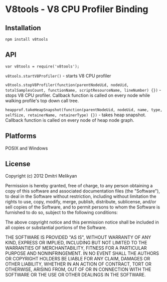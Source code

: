 V8tools - V8 CPU Profiler Binding
===


## Installation

    npm install v8tools


## API

`var v8tools = require('v8tools');`

`v8tools.startV8Profiler()` - starts V8 CPU profiler

`v8tools.stopV8Profiler(function(parentNodeUid, nodeUid, totalSamplesCount, functionName, scriptResourceName, lineNumber) {})` - stops V8 CPU profiler. Callback function is called on every node while walking profile's top down call tree.

`heapprof.takeHeapSnapshot(function(parentNodeUid, nodeUid, name, type, selfSize, retainerName, retainerType) {})` - takes heap snapshot. Callback function is called on every node of heap node graph.



## Platforms

POSIX and Windows


## License

Copyright (c) 2012 Dmitri Melikyan

Permission is hereby granted, free of charge, to any person obtaining a copy of this software and associated documentation files (the "Software"), to deal in the Software without restriction, including without limitation the rights to use, copy, modify, merge, publish, distribute, sublicense, and/or sell copies of the Software, and to permit persons to whom the Software is furnished to do so, subject to the following conditions:

The above copyright notice and this permission notice shall be included in all copies or substantial portions of the Software.

THE SOFTWARE IS PROVIDED "AS IS", WITHOUT WARRANTY OF ANY KIND, EXPRESS OR IMPLIED, INCLUDING BUT NOT LIMITED TO THE WARRANTIES OF MERCHANTABILITY, FITNESS FOR A PARTICULAR PURPOSE AND NONINFRINGEMENT. IN NO EVENT SHALL THE AUTHORS OR COPYRIGHT HOLDERS BE LIABLE FOR ANY CLAIM, DAMAGES OR OTHER LIABILITY, WHETHER IN AN ACTION OF CONTRACT, TORT OR OTHERWISE, ARISING FROM, OUT OF OR IN CONNECTION WITH THE SOFTWARE OR THE USE OR OTHER DEALINGS IN THE SOFTWARE.
